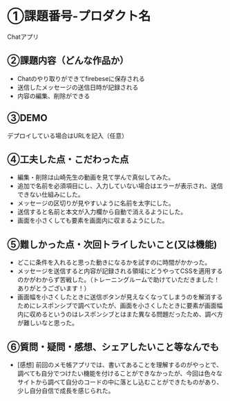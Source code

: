 # ①課題番号-プロダクト名

Chatアプリ

## ②課題内容（どんな作品か）

- Chatのやり取りができてfirebeseに保存される
- 送信したメッセージの送信日時が記録される
- 内容の編集、削除ができる

## ③DEMO

デプロイしている場合はURLを記入（任意）

## ④工夫した点・こだわった点

- 編集・削除は山崎先生の動画を見て学んで真似してみた。
- 追加で名前を必須項目にし、入力していない場合はエラーが表示され、送信できない仕組みにした。
- メッセージの区切りが見やすいように名前を太字にした。
- 送信すると名前と本文が入力欄から自動で消えるようにした。
- 画面を小さくしても要素を画面内に収まるようにした。


## ⑤難しかった点・次回トライしたいこと(又は機能)

- どこに条件を入れると思った動きになるかを試すのに時間がかかった。
- メッセージを送信すると内容が記録される領域にどうやってCSSを適用するのかがわからず苦戦した。（トレーニングルームで助けていただきました！ありがとうございます！）
- 画面幅を小さくしたときに送信ボタンが見えなくなってしまうのを解消するためにレスポンシブで調べていたが、画面を小さくしたときに要素が画面幅内に収めるというのはレスポンシブとはまた異なる問題だったため、調べ方が難しいなと思った。

## ⑥質問・疑問・感想、シェアしたいこと等なんでも
- [感想]
前回のメモ帳アプリでは、書いてあることを理解するのがやっとで、調べても自分でつけたい機能を付けることができなかったが、今回は色々なサイトから調べて自分のコードの中に落とし込むことができたものがあり、少し自分自信で成長を感じられた。
